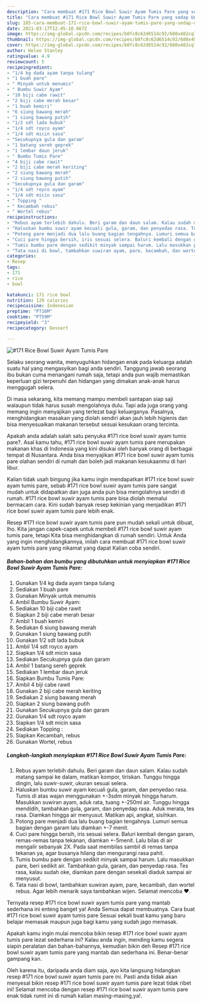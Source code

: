 ```yaml
---
description: "Cara membuat #171 Rice Bowl Suwir Ayam Tumis Pare yang sedap Untuk Jualan"
title: "Cara membuat #171 Rice Bowl Suwir Ayam Tumis Pare yang sedap Untuk Jualan"
slug: 185-cara-membuat-171-rice-bowl-suwir-ayam-tumis-pare-yang-sedap-untuk-jualan
date: 2021-03-17T12:45:10.667Z
image: https://img-global.cpcdn.com/recipes/b0fc8c62d6514c92/680x482cq70/171-rice-bowl-suwir-ayam-tumis-pare-foto-resep-utama.jpg
thumbnail: https://img-global.cpcdn.com/recipes/b0fc8c62d6514c92/680x482cq70/171-rice-bowl-suwir-ayam-tumis-pare-foto-resep-utama.jpg
cover: https://img-global.cpcdn.com/recipes/b0fc8c62d6514c92/680x482cq70/171-rice-bowl-suwir-ayam-tumis-pare-foto-resep-utama.jpg
author: Helen Stanley
ratingvalue: 4.9
reviewcount: 5
recipeingredient:
- "1/4 kg dada ayam tanpa tulang"
- "1 buah pare"
- " Minyak untuk menumis"
- " Bumbu Suwir Ayam"
- "10 biji cabe rawit"
- "2 biji cabe merah besar"
- "1 buah kemiri"
- "6 siung bawang merah"
- "1 siung bawang putih"
- "1/2 sdt lada bubuk"
- "1/4 sdt royco ayam"
- "1/4 sdt micin sasa"
- "Secukupnya gula dan garam"
- "1 batang sereh geprek"
- "1 lembar daun jeruk"
- " Bumbu Tumis Pare"
- "4 biji cabe rawit"
- "2 biji cabe merah keriting"
- "2 siung bawang merah"
- "2 siung bawang putih"
- "Secukupnya gula dan garam"
- "1/4 sdt royco ayam"
- "1/4 sdt micin sasa"
- " Topping "
- " Kecambah rebus"
- " Wortel rebus"
recipeinstructions:
- "Rebus ayam terlebih dahulu. Beri garam dan daun salam. Kalau sudah matang sampai ke dalam, matikan kompor, tiriskan. Tunggu hingga dingin, lalu suwir-suwir, ukuran sesuai selera."
- "Haluskan bumbu suwir ayam kecuali gula, garam, dan penyedao rasa. Tumis di atas wajan menggunakan +-3sdm minyak hingga harum. Masukkan suwiran ayam, aduk rata, tuang +-250ml air. Tunggu hingga mendidih, tambahkan gula, garam, dan penyedap rasa. Aduk merata, tes rasa. Diamkan hingga air menyusut. Matikan api, angkat, sisihkan."
- "Potong pare menjadi dua lalu buang bagian tengahnya. Lumuri semua bagian dengan garam lalu diamkan +-7 menit."
- "Cuci pare hingga bersih, iris sesuai selera. Baluri kembali dengan garam, remas-remas tanpa tekanan, diamkan +-5menit. Lalu bilas di air mengalir sebanyak 2X. Pada saat membilas sambil di remas tanpa tekanan ya, agar busanya hilang dan mengurangi rasa pahit."
- "Tumis bumbu pare dengan sedikit minyak sampai harum. Lalu masukkan pare, beri sedikit air. Tambahkan gula, garam, dan penyedap rasa. Tes rasa, kalau sudah oke, diamkan pare dengan sesekali diaduk sampai air menyusut."
- "Tata nasi di bowl, tambahkan suwiran ayam, pare, kecambah, dan wortel rebus. Agar lebih menarik saya tambahkan wijen. Selamat mencoba ❤️."
categories:
- Resep
tags:
- 171
- rice
- bowl

katakunci: 171 rice bowl 
nutrition: 129 calories
recipecuisine: Indonesian
preptime: "PT16M"
cooktime: "PT59M"
recipeyield: "3"
recipecategory: Dessert

---
```



![#171 Rice Bowl Suwir Ayam Tumis Pare](https://img-global.cpcdn.com/recipes/b0fc8c62d6514c92/680x482cq70/171-rice-bowl-suwir-ayam-tumis-pare-foto-resep-utama.jpg)

Selaku seorang wanita, menyuguhkan hidangan enak pada keluarga adalah suatu hal yang mengasyikan bagi anda sendiri. Tanggung jawab seorang ibu bukan cuma menangani rumah saja, tetapi anda pun wajib memastikan keperluan gizi terpenuhi dan hidangan yang dimakan anak-anak harus menggugah selera.

Di masa  sekarang, kita memang mampu membeli santapan siap saji walaupun tidak harus susah mengolahnya dulu. Tapi ada juga orang yang memang ingin menyajikan yang terlezat bagi keluarganya. Pasalnya, menghidangkan masakan yang diolah sendiri akan jauh lebih higienis dan bisa menyesuaikan makanan tersebut sesuai kesukaan orang tercinta. 



Apakah anda adalah salah satu penyuka #171 rice bowl suwir ayam tumis pare?. Asal kamu tahu, #171 rice bowl suwir ayam tumis pare merupakan makanan khas di Indonesia yang kini disukai oleh banyak orang di berbagai tempat di Nusantara. Anda bisa menyajikan #171 rice bowl suwir ayam tumis pare olahan sendiri di rumah dan boleh jadi makanan kesukaanmu di hari libur.

Kalian tidak usah bingung jika kamu ingin mendapatkan #171 rice bowl suwir ayam tumis pare, sebab #171 rice bowl suwir ayam tumis pare sangat mudah untuk didapatkan dan juga anda pun bisa mengolahnya sendiri di rumah. #171 rice bowl suwir ayam tumis pare bisa diolah memalui bermacam cara. Kini sudah banyak resep kekinian yang menjadikan #171 rice bowl suwir ayam tumis pare lebih enak.

Resep #171 rice bowl suwir ayam tumis pare pun mudah sekali untuk dibuat, lho. Kita jangan capek-capek untuk membeli #171 rice bowl suwir ayam tumis pare, tetapi Kita bisa menghidangkan di rumah sendiri. Untuk Anda yang ingin menghidangkannya, inilah cara membuat #171 rice bowl suwir ayam tumis pare yang nikamat yang dapat Kalian coba sendiri.

<!--inarticleads1-->

##### Bahan-bahan dan bumbu yang dibutuhkan untuk menyiapkan #171 Rice Bowl Suwir Ayam Tumis Pare:

1. Gunakan 1/4 kg dada ayam tanpa tulang
1. Sediakan 1 buah pare
1. Gunakan  Minyak untuk menumis
1. Ambil  Bumbu Suwir Ayam:
1. Sediakan 10 biji cabe rawit
1. Siapkan 2 biji cabe merah besar
1. Ambil 1 buah kemiri
1. Sediakan 6 siung bawang merah
1. Gunakan 1 siung bawang putih
1. Gunakan 1/2 sdt lada bubuk
1. Ambil 1/4 sdt royco ayam
1. Siapkan 1/4 sdt micin sasa
1. Sediakan Secukupnya gula dan garam
1. Ambil 1 batang sereh geprek
1. Sediakan 1 lembar daun jeruk
1. Siapkan  Bumbu Tumis Pare:
1. Ambil 4 biji cabe rawit
1. Gunakan 2 biji cabe merah keriting
1. Sediakan 2 siung bawang merah
1. Siapkan 2 siung bawang putih
1. Gunakan Secukupnya gula dan garam
1. Gunakan 1/4 sdt royco ayam
1. Siapkan 1/4 sdt micin sasa
1. Sediakan  Topping :
1. Siapkan  Kecambah, rebus
1. Gunakan  Wortel, rebus




<!--inarticleads2-->

##### Langkah-langkah menyiapkan #171 Rice Bowl Suwir Ayam Tumis Pare:

1. Rebus ayam terlebih dahulu. Beri garam dan daun salam. Kalau sudah matang sampai ke dalam, matikan kompor, tiriskan. Tunggu hingga dingin, lalu suwir-suwir, ukuran sesuai selera.
1. Haluskan bumbu suwir ayam kecuali gula, garam, dan penyedao rasa. Tumis di atas wajan menggunakan +-3sdm minyak hingga harum. Masukkan suwiran ayam, aduk rata, tuang +-250ml air. Tunggu hingga mendidih, tambahkan gula, garam, dan penyedap rasa. Aduk merata, tes rasa. Diamkan hingga air menyusut. Matikan api, angkat, sisihkan.
1. Potong pare menjadi dua lalu buang bagian tengahnya. Lumuri semua bagian dengan garam lalu diamkan +-7 menit.
1. Cuci pare hingga bersih, iris sesuai selera. Baluri kembali dengan garam, remas-remas tanpa tekanan, diamkan +-5menit. Lalu bilas di air mengalir sebanyak 2X. Pada saat membilas sambil di remas tanpa tekanan ya, agar busanya hilang dan mengurangi rasa pahit.
1. Tumis bumbu pare dengan sedikit minyak sampai harum. Lalu masukkan pare, beri sedikit air. Tambahkan gula, garam, dan penyedap rasa. Tes rasa, kalau sudah oke, diamkan pare dengan sesekali diaduk sampai air menyusut.
1. Tata nasi di bowl, tambahkan suwiran ayam, pare, kecambah, dan wortel rebus. Agar lebih menarik saya tambahkan wijen. Selamat mencoba ❤️.




Ternyata resep #171 rice bowl suwir ayam tumis pare yang mantab sederhana ini enteng banget ya! Anda Semua dapat membuatnya. Cara buat #171 rice bowl suwir ayam tumis pare Sesuai sekali buat kamu yang baru belajar memasak maupun juga bagi kamu yang sudah jago memasak.

Apakah kamu ingin mulai mencoba bikin resep #171 rice bowl suwir ayam tumis pare lezat sederhana ini? Kalau anda ingin, mending kamu segera siapin peralatan dan bahan-bahannya, kemudian bikin deh Resep #171 rice bowl suwir ayam tumis pare yang mantab dan sederhana ini. Benar-benar gampang kan. 

Oleh karena itu, daripada anda diam saja, ayo kita langsung hidangkan resep #171 rice bowl suwir ayam tumis pare ini. Pasti anda tiidak akan menyesal bikin resep #171 rice bowl suwir ayam tumis pare lezat tidak ribet ini! Selamat mencoba dengan resep #171 rice bowl suwir ayam tumis pare enak tidak rumit ini di rumah kalian masing-masing,ya!.

